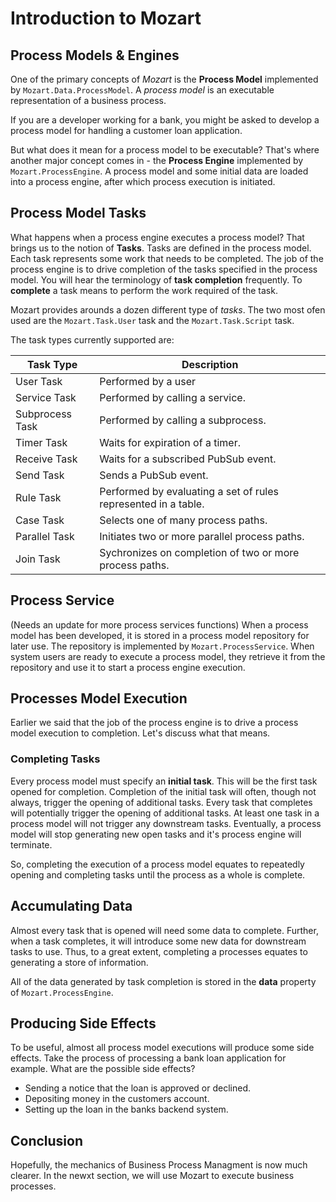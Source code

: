 # Introduction to Mozart

## Process Models & Engines

One of the primary concepts of *Mozart* is the **Process Model** implemented by `Mozart.Data.ProcessModel`. A *process model* is an executable representation of a business process. 

If you are a developer working for a bank, you might be asked to develop a process model for handling a customer loan application.

But what does it mean for a process model to be executable? That's where another major concept comes in - the **Process Engine** implemented by `Mozart.ProcessEngine`. A process model and some initial data are loaded into a process engine, after which process execution is initiated.

## Process Model Tasks

What happens when a process engine executes a process model? That brings us to the notion of **Tasks**. Tasks are defined in the process model. Each task represents some work that needs to be completed. The job of the process engine is to drive completion of the tasks specified in the process model. You will hear the terminology of **task completion** frequently. To **complete** a task means to perform the work required of the task.

Mozart provides arounds a dozen different type of *tasks*. The two most ofen used are the `Mozart.Task.User` task and the `Mozart.Task.Script` task. 

The task types currently supported are:

| Task Type               |  Description |
|-----|-----|
| User Task               | Performed by a user |
| Service Task            | Performed by calling a service. |
| Subprocess Task         | Performed by calling a subprocess. |
| Timer Task              | Waits for expiration of a timer. |
| Receive Task            | Waits for a subscribed PubSub event. |
| Send Task               | Sends a PubSub event. |
| Rule Task               | Performed by evaluating a set of rules represented in a table. |
| Case Task             | Selects one of many process paths. |
| Parallel Task           | Initiates two or more parallel process paths. |
| Join Task               | Sychronizes on completion of two or more process paths. |

## Process Service
 
(Needs an update for more process services functions) When a process model has been developed, it is stored in a process model repository for later use. The repository is implemented by `Mozart.ProcessService`. When system users are ready to execute a process model, they retrieve it from the repository and use it to start a process engine execution.

## Processes Model Execution

Earlier we said that the job of the process engine is to drive a process model execution to completion. Let's discuss what that means.

### Completing Tasks

Every process model must specify an **initial task**. This will be the first task opened for completion. Completion of the initial task will often, though not always, trigger the opening of additional tasks. Every task that completes will potentially trigger the opening of additional tasks. At least one task in a process model will not trigger any downstream tasks. Eventually, a process model will stop generating new open tasks and it's process engine will terminate.

So, completing the execution of a process model equates to repeatedly opening and completing tasks until the process as a whole is complete.

## Accumulating Data

Almost every task that is opened will need some data to complete. Further, when a task completes, it will introduce some new data for downstream tasks to use. Thus, to a great extent, completing a processes equates to generating a store of information.

All of the data generated by task completion is stored in the **data** property of `Mozart.ProcessEngine`.

## Producing Side Effects

To be useful, almost all process model executions will produce some side effects. Take the process of processing a bank loan application for example. What are the possible side effects?

* Sending a notice that the loan is approved or declined.
* Depositing money in the customers account.
* Setting up the loan in the banks backend system.

## Conclusion

Hopefully, the mechanics of Business Process Managment is now much clearer. In the newxt section, we will use Mozart to execute business processes.



